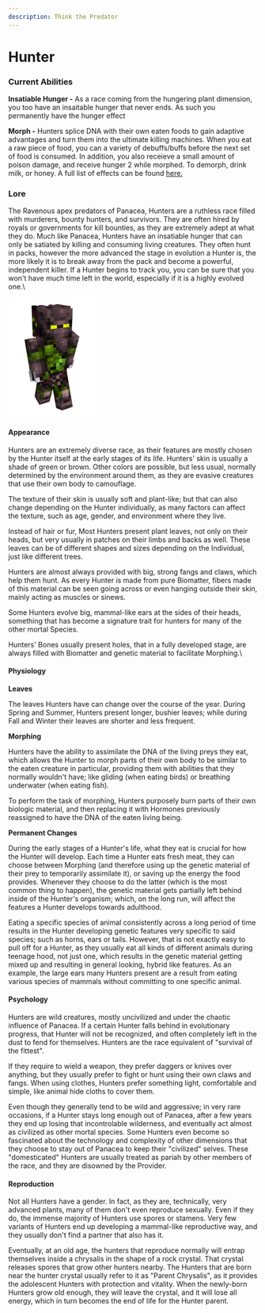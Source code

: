 ```yaml
---
description: Think the Predator
---
```


# Hunter

### Current Abilities

**Insatiable Hunger -** As a race coming from the hungering plant dimension, you too have an insaitable hunger that never ends. As such you permanently have the hunger effect

**Morph -** Hunters splice DNA with their own eaten foods to gain adaptive advantages and turn them into the ultimate killing machines. When you eat a raw piece of food, you can a variety of debuffs/buffs before the next set of food is consumed. In addition, you also receieve a small amount of poison damage, and receive hunger 2 while morphed. To demorph, drink milk, or honey. A full list of effects can be found [here.](hunter-morph-trait.md)

### Lore

The Ravenous apex predators of Panacea, Hunters are a ruthless race filled with murderers, bounty hunters, and survivors. They are often hired by royals or governments for kill bounties, as they are extremely adept at what they do. Much like Panacea, Hunters have an insatiable hunger that can only be satiated by killing and consuming living creatures. They often hunt in packs, however the more advanced the stage in evolution a Hunter is, the more likely it is to break away from the pack and become a powerful, independent killer. If a Hunter begins to track you, you can be sure that you won't have much time left in the world, especially if it is a highly evolved one.\


![Hunter](../../../.gitbook/assets/preado.png)

#### Appearance

Hunters are an extremely diverse race, as their features are mostly chosen by the Hunter itself at the early stages of its life. Hunters' skin is usually a shade of green or brown. Other colors are possible, but less usual, normally determined by the environment around them, as they are evasive creatures that use their own body to camouflage.

The texture of their skin is usually soft and plant-like; but that can also change depending on the Hunter individually, as many factors can affect the texture, such as age, gender, and environment where they live.

Instead of hair or fur, Most Hunters present plant leaves, not only on their heads, but very usually in patches on their limbs and backs as well. These leaves can be of different shapes and sizes depending on the Individual, just like different trees.

Hunters are almost always provided with big, strong fangs and claws, which help them hunt. As every Hunter is made from pure Biomatter, fibers made of this material can be seen going across or even hanging outside their skin, mainly acting as muscles or sinews.

Some Hunters evolve big, mammal-like ears at the sides of their heads, something that has become a signature trait for hunters for many of the other mortal Species.

Hunters' Bones usually present holes, that in a fully developed stage, are always filled with Biomatter and genetic material to facilitate Morphing.\


#### Physiology

**Leaves**

The leaves Hunters have can change over the course of the year. During Spring and Summer, Hunters present longer, bushier leaves; while during Fall and Winter their leaves are shorter and less frequent.

**Morphing**

Hunters have the ability to assimilate the DNA of the living preys they eat, which allows the Hunter to morph parts of their own body to be similar to the eaten creature in particular, providing them with abilities that they normally wouldn't have; like gliding (when eating birds) or breathing underwater (when eating fish).

To perform the task of morphing, Hunters purposely burn parts of their own biologic material, and then replacing it with Hormones previously reassigned to have the DNA of the eaten living being.

**Permanent Changes**

During the early stages of a Hunter's life, what they eat is crucial for how the Hunter will develop. Each time a Hunter eats fresh meat, they can choose between Morphing (and therefore using up the genetic material of their prey to temporarily assimilate it), or saving up the energy the food provides. Whenever they choose to do the latter (which is the most common thing to happen), the genetic material gets partially left behind inside of the Hunter's organism; which, on the long run, will affect the features a Hunter develops towards adulthood.

Eating a specific species of animal consistently across a long period of time results in the Hunter developing genetic features very specific to said species; such as horns, ears or tails. However, that is not exactly easy to pull off for a Hunter, as they usually eat all kinds of different animals during teenage hood, not just one, which results in the genetic material getting mixed up and resulting in general looking, hybrid like features. As an example, the large ears many Hunters present are a result from eating various species of mammals without committing to one specific animal.

#### Psychology

Hunters are wild creatures, mostly uncivilized and under the chaotic influence of Panacea. If a certain Hunter falls behind in evolutionary progress, that Hunter will not be recognized, and often completely left in the dust to fend for themselves. Hunters are the race equivalent of "survival of the fittest".

If they require to wield a weapon, they prefer daggers or knives over anything, but they usually prefer to fight or hunt using their own claws and fangs. When using clothes, Hunters prefer something light, comfortable and simple, like animal hide cloths to cover them.

Even though they generally tend to be wild and aggressive; in very rare occasions, if a Hunter stays long enough out of Panacea, after a few years they end up losing that incontrolable wilderness, and eventually act almost as civilized as other mortal species. Some Hunters even become so fascinated about the technology and complexity of other dimensions that they choose to stay out of Panacea to keep their "civilized" selves. These "domesticated" Hunters are usually treated as pariah by other members of the race, and they are disowned by the Provider.

#### Reproduction

Not all Hunters have a gender. In fact, as they are, technically, very advanced plants, many of them don't even reproduce sexually. Even if they do, the immense majority of Hunters use spores or stamens. Very few variants of Hunters end up developing a mammal-like reproductive way, and they usually don't find a partner that also has it.

Eventually, at an old age, the hunters that reproduce normally will entrap themselves inside a chrysalis in the shape of a rock crystal. That crystal releases spores that grow other hunters nearby. The Hunters that are born near the hunter crystal usually refer to it as "Parent Chrysalis", as it provides the adolescent Hunters with protection and vitality. When the newly-born Hunters grow old enough, they will leave the crystal, and it will lose all energy, which in turn becomes the end of life for the Hunter parent.
